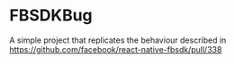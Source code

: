 # FBSDKBug
A simple project that replicates the behaviour described in https://github.com/facebook/react-native-fbsdk/pull/338
